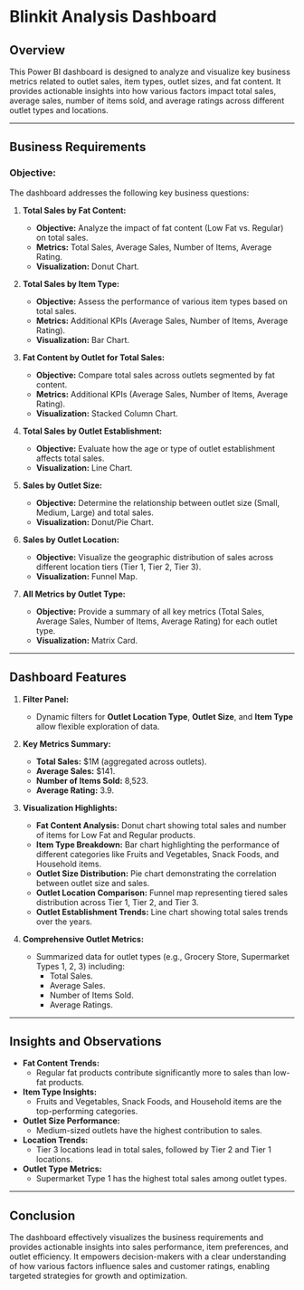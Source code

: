 # Blinkit Analysis Dashboard

## Overview
This Power BI dashboard is designed to analyze and visualize key business metrics related to outlet sales, item types, outlet sizes, and fat content. It provides actionable insights into how various factors impact total sales, average sales, number of items sold, and average ratings across different outlet types and locations.

---

## Business Requirements

### Objective:
The dashboard addresses the following key business questions:

1. **Total Sales by Fat Content:**
   - **Objective:** Analyze the impact of fat content (Low Fat vs. Regular) on total sales.
   - **Metrics:** Total Sales, Average Sales, Number of Items, Average Rating.
   - **Visualization:** Donut Chart.

2. **Total Sales by Item Type:**
   - **Objective:** Assess the performance of various item types based on total sales.
   - **Metrics:** Additional KPIs (Average Sales, Number of Items, Average Rating).
   - **Visualization:** Bar Chart.

3. **Fat Content by Outlet for Total Sales:**
   - **Objective:** Compare total sales across outlets segmented by fat content.
   - **Metrics:** Additional KPIs (Average Sales, Number of Items, Average Rating).
   - **Visualization:** Stacked Column Chart.

4. **Total Sales by Outlet Establishment:**
   - **Objective:** Evaluate how the age or type of outlet establishment affects total sales.
   - **Visualization:** Line Chart.

5. **Sales by Outlet Size:**
   - **Objective:** Determine the relationship between outlet size (Small, Medium, Large) and total sales.
   - **Visualization:** Donut/Pie Chart.

6. **Sales by Outlet Location:**
   - **Objective:** Visualize the geographic distribution of sales across different location tiers (Tier 1, Tier 2, Tier 3).
   - **Visualization:** Funnel Map.

7. **All Metrics by Outlet Type:**
   - **Objective:** Provide a summary of all key metrics (Total Sales, Average Sales, Number of Items, Average Rating) for each outlet type.
   - **Visualization:** Matrix Card.

---

## Dashboard Features

1. **Filter Panel:**
   - Dynamic filters for **Outlet Location Type**, **Outlet Size**, and **Item Type** allow flexible exploration of data.

2. **Key Metrics Summary:**
   - **Total Sales:** $1M (aggregated across outlets).
   - **Average Sales:** $141.
   - **Number of Items Sold:** 8,523.
   - **Average Rating:** 3.9.

3. **Visualization Highlights:**
   - **Fat Content Analysis:** Donut chart showing total sales and number of items for Low Fat and Regular products.
   - **Item Type Breakdown:** Bar chart highlighting the performance of different categories like Fruits and Vegetables, Snack Foods, and Household items.
   - **Outlet Size Distribution:** Pie chart demonstrating the correlation between outlet size and sales.
   - **Outlet Location Comparison:** Funnel map representing tiered sales distribution across Tier 1, Tier 2, and Tier 3.
   - **Outlet Establishment Trends:** Line chart showing total sales trends over the years.

4. **Comprehensive Outlet Metrics:**
   - Summarized data for outlet types (e.g., Grocery Store, Supermarket Types 1, 2, 3) including:
     - Total Sales.
     - Average Sales.
     - Number of Items Sold.
     - Average Ratings.

---

## Insights and Observations

- **Fat Content Trends:**
  - Regular fat products contribute significantly more to sales than low-fat products.
- **Item Type Insights:**
  - Fruits and Vegetables, Snack Foods, and Household items are the top-performing categories.
- **Outlet Size Performance:**
  - Medium-sized outlets have the highest contribution to sales.
- **Location Trends:**
  - Tier 3 locations lead in total sales, followed by Tier 2 and Tier 1 locations.
- **Outlet Type Metrics:**
  - Supermarket Type 1 has the highest total sales among outlet types.

---

## Conclusion

The dashboard effectively visualizes the business requirements and provides actionable insights into sales performance, item preferences, and outlet efficiency. It empowers decision-makers with a clear understanding of how various factors influence sales and customer ratings, enabling targeted strategies for growth and optimization.
